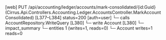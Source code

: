 [web] PUT /api/accounting/ledger/accounts/mark-consolidated/{id:Guid}  (Cirrus.Api.Controllers.Accounting.Ledger.AccountsController.MarkAccountConsolidated)  [L377–L384] status=200 [auth=user]
  └─ calls AccountRepository.WriteQuery [L380]
  └─ write Account [L380]
  └─ impact_summary
    └─ entities 1 (writes=1, reads=0)
      └─ Account writes=1 reads=0

